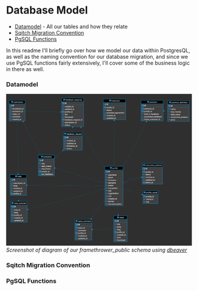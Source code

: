 # Database Model

- [Datamodel](#Datamodel) - All our tables and how they relate
- [Sqitch Migration Convention](#Sqitch-Migration-Convention)
- [PgSQL Functions](#pgsql-functions)

In this readme I'll briefly go over how we model our data within PostgresQL, as well as the naming convention for our database migration, and since we use PgSQL functions fairly extensively, I'll cover some of the business logic in there as well.

### Datamodel

![Datamodel](./framethrower_db.png)
_Screenshot of diagram of our framethrower_public schema using [dbeaver](https://dbeaver.com/)_

### Sqitch Migration Convention

### PgSQL Functions
